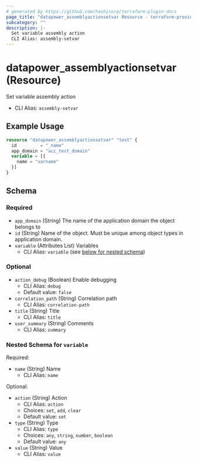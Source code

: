 ```yaml
---
# generated by https://github.com/hashicorp/terraform-plugin-docs
page_title: "datapower_assemblyactionsetvar Resource - terraform-provider-datapower"
subcategory: ""
description: |-
  Set variable assembly action
  CLI Alias: assembly-setvar
---
```


# datapower_assemblyactionsetvar (Resource)

Set variable assembly action
  - CLI Alias: `assembly-setvar`

## Example Usage

```terraform
resource "datapower_assemblyactionsetvar" "test" {
  id         = "_name"
  app_domain = "acc_test_domain"
  variable = [{
    name = "varname"
  }]
}
```

<!-- schema generated by tfplugindocs -->
## Schema

### Required

- `app_domain` (String) The name of the application domain the object belongs to
- `id` (String) Name of the object. Must be unique among object types in application domain.
- `variable` (Attributes List) Variables
  - CLI Alias: `variable` (see [below for nested schema](#nestedatt--variable))

### Optional

- `action_debug` (Boolean) Enable debugging
  - CLI Alias: `debug`
  - Default value: `false`
- `correlation_path` (String) Correlation path
  - CLI Alias: `correlation-path`
- `title` (String) Title
  - CLI Alias: `title`
- `user_summary` (String) Comments
  - CLI Alias: `summary`

<a id="nestedatt--variable"></a>
### Nested Schema for `variable`

Required:

- `name` (String) Name
  - CLI Alias: `name`

Optional:

- `action` (String) Action
  - CLI Alias: `action`
  - Choices: `set`, `add`, `clear`
  - Default value: `set`
- `type` (String) Type
  - CLI Alias: `type`
  - Choices: `any`, `string`, `number`, `boolean`
  - Default value: `any`
- `value` (String) Value
  - CLI Alias: `value`
